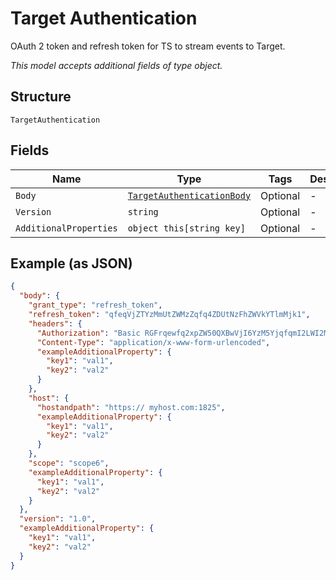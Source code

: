 
# Target Authentication

OAuth 2 token and refresh token for TS to stream events to Target.

*This model accepts additional fields of type object.*

## Structure

`TargetAuthentication`

## Fields

| Name | Type | Tags | Description |
|  --- | --- | --- | --- |
| `Body` | [`TargetAuthenticationBody`](../../doc/models/target-authentication-body.md) | Optional | - |
| `Version` | `string` | Optional | - |
| `AdditionalProperties` | `object this[string key]` | Optional | - |

## Example (as JSON)

```json
{
  "body": {
    "grant_type": "refresh_token",
    "refresh_token": "qfeqVjZTYzMmUtZWMzZqfq4ZDUtNzFhZWVkYTlmMjk1",
    "headers": {
      "Authorization": "Basic RGFrqewfq2xpZW50QXBwVjI6YzM5YjqfqmI2LWI2MWQtNDRlZTQ5MmM1YTRk",
      "Content-Type": "application/x-www-form-urlencoded",
      "exampleAdditionalProperty": {
        "key1": "val1",
        "key2": "val2"
      }
    },
    "host": {
      "hostandpath": "https:// myhost.com:1825",
      "exampleAdditionalProperty": {
        "key1": "val1",
        "key2": "val2"
      }
    },
    "scope": "scope6",
    "exampleAdditionalProperty": {
      "key1": "val1",
      "key2": "val2"
    }
  },
  "version": "1.0",
  "exampleAdditionalProperty": {
    "key1": "val1",
    "key2": "val2"
  }
}
```

